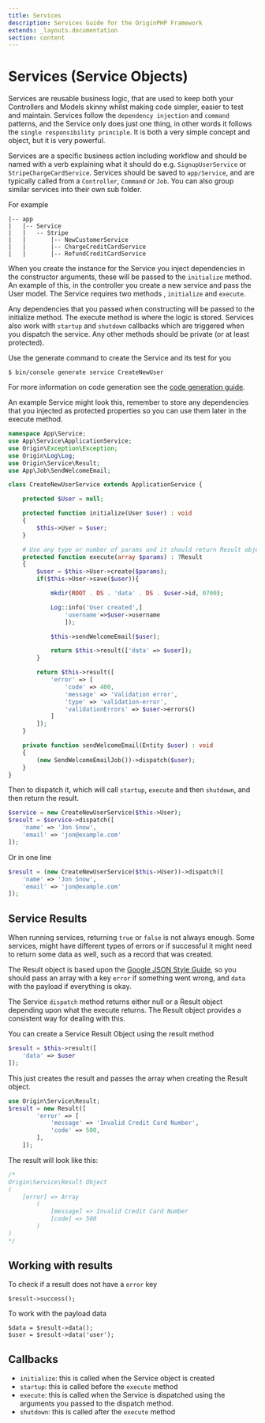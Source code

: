```yaml
---
title: Services
description: Services Guide for the OriginPHP Framework
extends: _layouts.documentation
section: content
---
```

# Services (Service Objects)

Services are reusable business logic, that are used to keep both your Controllers and Models skinny whilst making code simpler, easier to test and maintain. Services follow the `dependency injection` and `command` patterns, and the Service only does just one thing, in other words it follows the `single responsibility principle`. It is both a very simple concept and object, but it is very powerful.

Services are a specific business action including workflow and should be named with a verb explaining what it should do e.g. `SignupUserService` or `StripeChargeCardService`. Services should be saved to `app/Service`, and are typically called from a `Controller`, `Command` or `Job`. You can also group similar services into their own sub folder.

For example

```
|-- app
|   |-- Service
|   |   -- Stripe
|   |       |-- NewCustomerService
|   |       |-- ChargeCreditCardService
|   |       |-- RefundCreditCardService
```

When you create the instance for the Service you inject dependencies in the constructor arguments, these will be passed to the `initialize` method.  An example of this, in the controller you create a new service and pass the User model. The Service requires two methods , `initialize` and `execute`.

Any dependencies that you passed when constructing will be passed to the initialize method. The execute method is where the logic is stored. Services also work with `startup` and `shutdown` callbacks which are triggered when you dispatch the service. Any other methods should be private (or at least protected).


Use the generate command to create the Service and its test for you

```linux
$ bin/console generate service CreateNewUser
```

For more information on code generation see the [code generation guide](/docs/development/code-generation).

An example Service might look this, remember to store any dependencies that you injected as protected
properties so you can use them later in the execute method.

```php
namespace App\Service;
use App\Service\ApplicationService;
use Origin\Exception\Exception;
use Origin\Log\Log;
use Origin\Service\Result;
use App\Job\SendWelcomeEmail;

class CreateNewUserService extends ApplicationService {

    protected $User = null;

    protected function initialize(User $user) : void
    {
        $this->User = $user;
    }

    # Use any type or number of params and it should return Result object or nothing.
    protected function execute(array $params) : ?Result
    {
        $user = $this->User->create($params);
        if($this->User->save($user)){

            mkdir(ROOT . DS . 'data' . DS . $user->id, 0700);

            Log::info('User created',[
                'username'=>$user->username
                ]);

            $this->sendWelcomeEmail($user);

            return $this->result(['data' => $user]);
        }

        return $this->result([
            'error' => [
                'code' => 400,
                'message' => 'Validation error',
                'type' => 'validation-error',
                'validationErrors' => $user->errors()
            ]
        ]);
    }

    private function sendWelcomeEmail(Entity $user) : void
    {
        (new SendWelcomeEmailJob())->dispatch($user);
    }
}
```

Then to dispatch it, which will call `startup`, `execute` and then `shutdown`, and then return the result.

```php
$service = new CreateNewUserService($this->User);
$result = $service->dispatch([
    'name' => 'Jon Snow',
    'email' => 'jon@example.com'
]);
```

Or in one line

```php
$result = (new CreateNewUserService($this->User))->dispatch([
    'name' => 'Jon Snow',
    'email' => 'jon@example.com'
]);
```

## Service Results

When running services, returning `true` or `false` is not always enough. Some services, might have different types of errors or if successful it might need to return some data as well, such as a record that was created.

The Result object is based upon the [Google JSON Style Guide](https://google.github.io/styleguide/jsoncstyleguide.xml), so you should pass an array with a key `error` if something went wrong, and `data` with the payload if everything is okay.

The Service `dispatch` method returns either null or a Result object depending upon what the execute returns. The Result object provides a consistent way for dealing with this.

You can create a Service Result Object using the result method

```php
$result = $this->result([
    'data' => $user
]);
```

This just creates the result and passes the array when creating the Result object.

```php
use Origin\Service\Result;
$result = new Result([
        'error' => [
            'message' => 'Invalid Credit Card Number',
            'code' => 500,
        ],
    ]);
```

The result will look like this:

```php
/*
Origin\Service\Result Object
(
    [error] => Array
        (
            [message] => Invalid Credit Card Number
            [code] => 500
        )
)
*/
```

## Working with results

To check if a result does not have a `error` key

```
$result->success();
```

To work with the payload data

```
$data = $result->data();
$user = $result->data('user');
```

## Callbacks

- `initialize`: this is called when the Service object is created
- `startup`: this is called before the `execute` method
- `execute`: this is called when the Service is dispatched using the arguments you passed to the dispatch method.
- `shutdown`: this is called after the `execute` method
